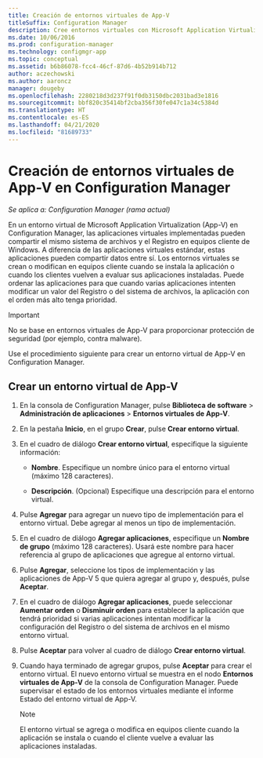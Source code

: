 ```yaml
---
title: Creación de entornos virtuales de App-V
titleSuffix: Configuration Manager
description: Cree entornos virtuales con Microsoft Application Virtualization para que las aplicaciones puedan compartir datos entre sí.
ms.date: 10/06/2016
ms.prod: configuration-manager
ms.technology: configmgr-app
ms.topic: conceptual
ms.assetid: b6b86078-fcc4-46cf-87d6-4b52b914b712
author: aczechowski
ms.author: aaroncz
manager: dougeby
ms.openlocfilehash: 2280218d3d237f91f0db3150dbc2031bad3e1816
ms.sourcegitcommit: bbf820c35414bf2cba356f30fe047c1a34c5384d
ms.translationtype: HT
ms.contentlocale: es-ES
ms.lasthandoff: 04/21/2020
ms.locfileid: "81689733"
---
```

# <a name="create-app-v-virtual-environments-in-configuration-manager"></a>Creación de entornos virtuales de App-V en Configuration Manager

*Se aplica a: Configuration Manager (rama actual)*

En un entorno virtual de Microsoft Application Virtualization (App-V) en Configuration Manager, las aplicaciones virtuales implementadas pueden compartir el mismo sistema de archivos y el Registro en equipos cliente de Windows. A diferencia de las aplicaciones virtuales estándar, estas aplicaciones pueden compartir datos entre sí. Los entornos virtuales se crean o modifican en equipos cliente cuando se instala la aplicación o cuando los clientes vuelven a evaluar sus aplicaciones instaladas. Puede ordenar las aplicaciones para que cuando varias aplicaciones intenten modificar un valor del Registro o del sistema de archivos, la aplicación con el orden más alto tenga prioridad.  

> [!IMPORTANT]  
>  No se base en entornos virtuales de App-V para proporcionar protección de seguridad (por ejemplo, contra malware).  

 Use el procedimiento siguiente para crear un entorno virtual de App-V en Configuration Manager.  

## <a name="create-an-app-v-virtual-environment"></a>Crear un entorno virtual de App-V  

1.  En la consola de Configuration Manager, pulse **Biblioteca de software** > **Administración de aplicaciones** > **Entornos virtuales de App-V**.  

3.  En la pestaña **Inicio**, en el grupo **Crear**, pulse **Crear entorno virtual**.  

4.  En el cuadro de diálogo **Crear entorno virtual**, especifique la siguiente información:  

    -   **Nombre**.  Especifique un nombre único para el entorno virtual (máximo 128 caracteres).  

    -   **Descripción**. (Opcional) Especifique una descripción para el entorno virtual.  

5.  Pulse **Agregar** para agregar un nuevo tipo de implementación para el entorno virtual. Debe agregar al menos un tipo de implementación.  

6.  En el cuadro de diálogo **Agregar aplicaciones**, especifique un **Nombre de grupo** (máximo 128 caracteres). Usará este nombre para hacer referencia al grupo de aplicaciones que agregue al entorno virtual.  

7.  Pulse **Agregar**, seleccione los tipos de implementación y las aplicaciones de App-V 5 que quiera agregar al grupo y, después, pulse **Aceptar**.  

8.  En el cuadro de diálogo **Agregar aplicaciones**, puede seleccionar **Aumentar orden** o **Disminuir orden** para establecer la aplicación que tendrá prioridad si varias aplicaciones intentan modificar la configuración del Registro o del sistema de archivos en el mismo entorno virtual.  

9. Pulse **Aceptar** para volver al cuadro de diálogo **Crear entorno virtual**.  

10. Cuando haya terminado de agregar grupos, pulse **Aceptar** para crear el entorno virtual. El nuevo entorno virtual se muestra en el nodo **Entornos virtuales de App-V** de la consola de Configuration Manager. Puede supervisar el estado de los entornos virtuales mediante el informe Estado del entorno virtual de App-V.  

    > [!NOTE]  
    >  El entorno virtual se agrega o modifica en equipos cliente cuando la aplicación se instala o cuando el cliente vuelve a evaluar las aplicaciones instaladas.  
